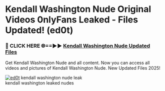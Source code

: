 # Kendall Washington Nude Original Videos 0nlyFans Leaked - Files Updated! (ed0t)

<h3>🔴 CLICK HERE 🌐==►► <a href="https://tinyurl.com/yc6ubb5a" rel="nofollow">Kendall Washington Nude Updated Files</a></h3>

Get Kendall Washington Nude and all content. Now you can access all videos and pictures of Kendall Washington Nude. New Updated Files 2025!

[![ed0t](https://i.imgur.com/7eu0CRL.gif)](https://tinyurl.com/yc6ubb5a)
kendall washington nude leak<br>
kendall washington leaked nudes